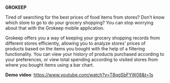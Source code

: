 **GROKEEP**

Tired of searching for the best prices of food items from stores? Don’t know which store to go to do your grocery shopping? You can stop worrying about that with the Grokeep mobile application.

Grokeep offers you a way of keeping your grocery shopping records from different stores efficiently, allowing you to analyze stores’ prices of products based on the items you bought with the help of a filtering functionality. You can view your history of products purchased according to your preferences, or view total spending according to visited stores from where you bought items using a bar chart. 

**Demo video**: https://www.youtube.com/watch?v=T8qgSbFYW08&t=1s
